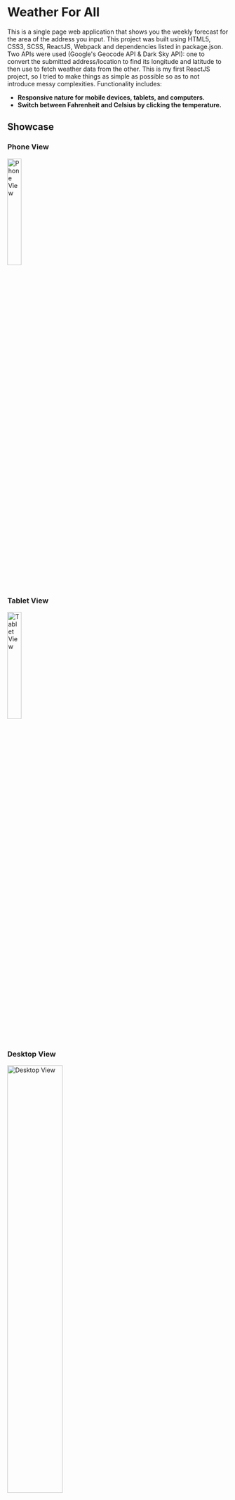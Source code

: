 # Weather For All
This is a single page web application that shows you the weekly forecast for the area of the address you input. This project was built using HTML5, CSS3, SCSS, ReactJS, Webpack and dependencies listed in package.json. Two APIs were used (Google's Geocode API & Dark Sky API): one to convert the submitted address/location to find its longitude and latitude to then use to fetch weather data from the other. This is my first ReactJS project, so I tried to make things as simple as possible so as to not introduce messy complexities.
Functionality includes:
- **Responsive nature for mobile devices, tablets, and computers.**
- **Switch between Fahrenheit and Celsius by clicking the temperature.**

## Showcase
### Phone View
<img src="https://github.com/jackthta/Weather-For-All/blob/master/showcase/phone.gif" alt="Phone View" width="25%" height="25%">

### Tablet View
<img src="https://github.com/jackthta/Weather-For-All/blob/master/showcase/tablet.gif" alt="Tablet View" width="25%" height="25%">

### Desktop View
<img src="https://github.com/jackthta/Weather-For-All/blob/master/showcase/desktop.gif" alt="Desktop View" width="50%" height="50%">

## Built With
<img src="https://cdn.worldvectorlogo.com/logos/html5.svg" alt="HTML5" width="100px" height="100px"> <img src="https://cdn.worldvectorlogo.com/logos/css-5.svg" alt="CSS3" width="100px" height="100px"> <img src="https://cdn.worldvectorlogo.com/logos/sass-1.svg" alt="SCSS" width="100px" height="100px"> <img src="https://cdn.worldvectorlogo.com/logos/react.svg" alt="ReactJS" width="100px" height="100px"> <img src="https://cdn.worldvectorlogo.com/logos/webpack-icon.svg" alt="Webpack" width="100px" height="100px">

### APIs
- **[Dark Sky](https://darksky.net/dev)**
- **[Google Geocode](https://cloud.google.com/maps-platform/?__utma=102347093.427295369.1551241192.1552192166.1552192166.1&__utmb=102347093.0.10.1552192166&__utmc=102347093&__utmx=-&__utmz=102347093.1552192166.1.1.utmcsr=google|utmccn=(organic)|utmcmd=organic|utmctr=(not%20provided)&__utmv=-&__utmk=159041850&_ga=2.216961366.1730777831.1552192163-427295369.1551241192#get-started)**


## To use
If you wish to expand upon this project, you'll need to obtain your own set of API keys from the APIs listed above. The locations of where to apply them are in **WeatherApp.js** (src/components/WeatherApp.js)<br>

**line 17:**
<br>
> const GEOCODE_API_KEY = {YOUR KEY};<br>

**line 36:**
<br>
> const DARK_SKY_API_KEY = {YOUR KEY};<br>

You'll then have to build the **src/** folder with all the dependencies listed in package.json to output a **bundle.js** file in location **public/**. 
